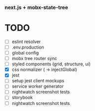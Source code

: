 ### next.js + mobx-state-tree

# TODO

- [ ] eslint resolver
- [ ] .env.production
- [ ] global config
- [ ] mobx tree router sync
- [ ] styled components (grid, structure, ui)
- [x] css normalizer ( -> injectGlobal)
- [x] jest
- [ ] setup jest client mockups
- [ ] service worker generator
- [ ] nightwatch screenshot tests
- [ ] storybook
- [ ] nightwatch screenshot tests
